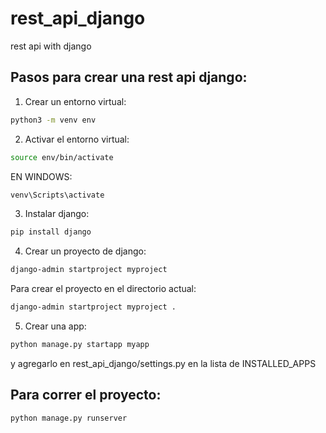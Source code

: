 # rest_api_django
rest api with django

## Pasos para crear una rest api django:

1. Crear un entorno virtual:
```bash
python3 -m venv env
```

2. Activar el entorno virtual:
```bash
source env/bin/activate
```
EN WINDOWS:
```bash
venv\Scripts\activate
```

3. Instalar django:
```bash
pip install django
```
4. Crear un proyecto de django:
```bash
django-admin startproject myproject
```

Para crear el proyecto en el directorio actual:
```bash
django-admin startproject myproject .
```
5. Crear una app:
```bash
python manage.py startapp myapp
```
 y agregarlo en rest_api_django/settings.py en la lista de INSTALLED_APPS

## Para correr el proyecto:
```bash
python manage.py runserver
```